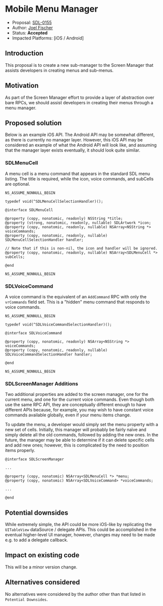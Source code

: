 # Mobile Menu Manager

* Proposal: [SDL-0155](0155-mobile-menu-manager.md)
* Author: [Joel Fischer](https://github.com/joeljfischer)
* Status: **Accepted**
* Impacted Platforms: [iOS / Android]

## Introduction

This proposal is to create a new sub-manager to the Screen Manager that assists developers in creating menus and sub-menus.

## Motivation

As part of the Screen Manager effort to provide a layer of abstraction over bare RPCs, we should assist developers in creating their menus through a menu manager.

## Proposed solution

Below is an example iOS API. The Android API may be somewhat different, as there is currently no manager layer. However, this iOS API may be considered an example of what the Android API will look like, and assuming that the manager layer exists eventually, it should look quite similar.

### SDLMenuCell

A menu cell is a menu command that appears in the standard SDL menu listing. The title is required, while the icon, voice commands, and subCells are optional.

```objc
NS_ASSUME_NONNULL_BEGIN

typedef void(^SDLMenuCellSelectionHandler)();

@interface SDLMenuCell

@property (copy, nonatomic, readonly) NSString *title;
@property (strong, nonatomic, readonly, nullable) SDLArtwork *icon;
@property (copy, nonatomic, readonly, nullable) NSArray<NSString *> voiceCommands;
@property (copy, nonatomic, readonly, nullable) SDLMenuCellSelectionHandler handler;

// Note that if this is non-nil, the icon and handler will be ignored.
@property (copy, nonatomic, readonly, nullable) NSArray<SDLMenuCell *> subCells;

@end

NS_ASSUME_NONNULL_BEGIN
```

### SDLVoiceCommand

A voice command is the equivalent of an `AddCommand` RPC with only the `vrCommands` field set. This is a "hidden" menu command that responds to voice commands.

```objc
NS_ASSUME_NONNULL_BEGIN

typedef void(^SDLVoiceCommandSelectionHandler)();

@interface SDLVoiceCommand

@property (copy, nonatomic, readonly) NSArray<NSString *> voiceCommands;
@property (copy, nonatomic, readonly, nullable) SDLVoiceCommandSelectionHandler handler;

@end

NS_ASSUME_NONNULL_BEGIN
```

### SDLScreenManager Additions

Two additional properties are added to the screen manager, one for the current menu, and one for the current voice commands. Even though both use the same RPC API, they are conceptually different enough to have different APIs because, for example, you may wish to have constant voice commands available globally, even if your menu items change.

To update the menu, a developer would simply set the menu property with a new set of cells. Initially, this manager will probably be fairly naïve and simply delete all the old commands, followed by adding the new ones. In the future, the manager may be able to determine if it can delete specific cells and add new ones; however, this is complicated by the need to position items properly.

```objc
@interface SDLScreenManager

...

@property (copy, nonatomic) NSArray<SDLMenuCell *> *menu;
@property (copy, nonatomic) NSArray<SDLVoiceCommand> *voiceCommands;

...

@end
```

## Potential downsides

While extremely simple, the API could be more iOS-like by replicating the `UITableView` dataSource / delegate APIs. This could be accomplished in the eventual higher-level UI manager, however, changes may need to be made e.g. to add a delegate callback.

## Impact on existing code

This will be a minor version change.

## Alternatives considered

No alternatives were considered by the author other than that listed in `Potential Downsides`.
